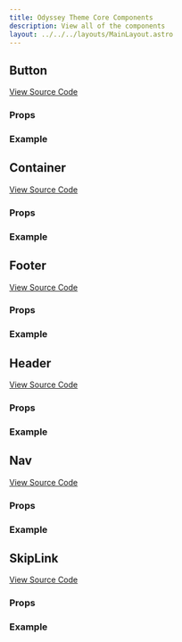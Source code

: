 ```yaml
---
title: Odyssey Theme Core Components
description: View all of the components
layout: ../../../layouts/MainLayout.astro
---
```


## Button

[View Source Code]()

### Props

### Example

## Container

[View Source Code]()

### Props

### Example

## Footer

[View Source Code]()

### Props

### Example

## Header

[View Source Code]()

### Props

### Example

## Nav

[View Source Code]()

### Props

### Example

## SkipLink

[View Source Code]()

### Props

### Example

